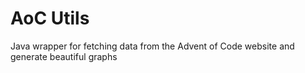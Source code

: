 # AoC Utils
Java wrapper for fetching data from the Advent of Code website and generate beautiful graphs
